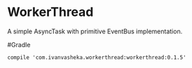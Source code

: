 # WorkerThread

A simple AsyncTask with primitive EventBus implementation.

#Gradle

`compile 'com.ivanvasheka.workerthread:workerthread:0.1.5'`
